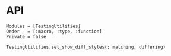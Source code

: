 # API 

```@autodocs 
Modules = [TestingUtilities]
Order   = [:macro, :type, :function] 
Private = false
```

```@docs 
TestingUtilities.set_show_diff_styles(; matching, differing)
```
